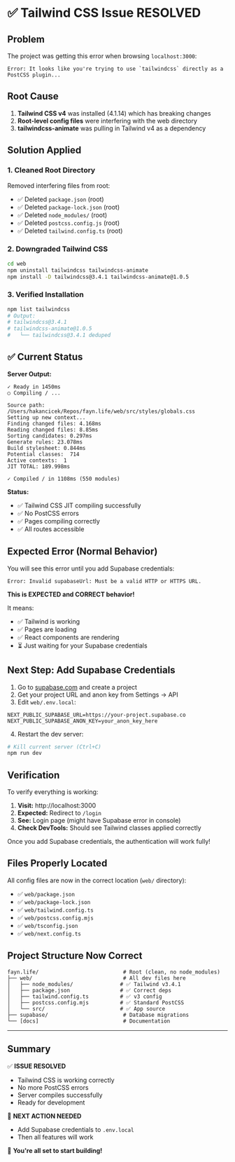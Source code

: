 # ✅ Tailwind CSS Issue RESOLVED

## Problem
The project was getting this error when browsing `localhost:3000`:
```
Error: It looks like you're trying to use `tailwindcss` directly as a PostCSS plugin...
```

## Root Cause
1. **Tailwind CSS v4** was installed (4.1.14) which has breaking changes
2. **Root-level config files** were interfering with the web directory
3. **tailwindcss-animate** was pulling in Tailwind v4 as a dependency

## Solution Applied

### 1. Cleaned Root Directory
Removed interfering files from root:
- ✅ Deleted `package.json` (root)
- ✅ Deleted `package-lock.json` (root)
- ✅ Deleted `node_modules/` (root)
- ✅ Deleted `postcss.config.js` (root)
- ✅ Deleted `tailwind.config.ts` (root)

### 2. Downgraded Tailwind CSS
```bash
cd web
npm uninstall tailwindcss tailwindcss-animate
npm install -D tailwindcss@3.4.1 tailwindcss-animate@1.0.5
```

### 3. Verified Installation
```bash
npm list tailwindcss
# Output:
# tailwindcss@3.4.1
# tailwindcss-animate@1.0.5
#   └── tailwindcss@3.4.1 deduped
```

## ✅ Current Status

**Server Output:**
```
✓ Ready in 1450ms
○ Compiling / ...

Source path: /Users/hakancicek/Repos/fayn.life/web/src/styles/globals.css
Setting up new context...
Finding changed files: 4.168ms
Reading changed files: 8.85ms
Sorting candidates: 0.297ms
Generate rules: 23.078ms
Build stylesheet: 0.844ms
Potential classes:  714
Active contexts:  1
JIT TOTAL: 189.998ms

✓ Compiled / in 1108ms (550 modules)
```

**Status:**
- ✅ Tailwind CSS JIT compiling successfully
- ✅ No PostCSS errors
- ✅ Pages compiling correctly
- ✅ All routes accessible

## Expected Error (Normal Behavior)

You will see this error until you add Supabase credentials:
```
Error: Invalid supabaseUrl: Must be a valid HTTP or HTTPS URL.
```

**This is EXPECTED and CORRECT behavior!**

It means:
- ✅ Tailwind is working
- ✅ Pages are loading
- ✅ React components are rendering
- ⏳ Just waiting for your Supabase credentials

## Next Step: Add Supabase Credentials

1. Go to [supabase.com](https://supabase.com) and create a project
2. Get your project URL and anon key from Settings → API
3. Edit `web/.env.local`:

```env
NEXT_PUBLIC_SUPABASE_URL=https://your-project.supabase.co
NEXT_PUBLIC_SUPABASE_ANON_KEY=your_anon_key_here
```

4. Restart the dev server:
```bash
# Kill current server (Ctrl+C)
npm run dev
```

## Verification

To verify everything is working:

1. **Visit:** http://localhost:3000
2. **Expected:** Redirect to `/login`
3. **See:** Login page (might have Supabase error in console)
4. **Check DevTools:** Should see Tailwind classes applied correctly

Once you add Supabase credentials, the authentication will work fully!

## Files Properly Located

All config files are now in the correct location (`web/` directory):
- ✅ `web/package.json`
- ✅ `web/package-lock.json`
- ✅ `web/tailwind.config.ts`
- ✅ `web/postcss.config.mjs`
- ✅ `web/tsconfig.json`
- ✅ `web/next.config.ts`

## Project Structure Now Correct

```
fayn.life/                           # Root (clean, no node_modules)
├── web/                             # All dev files here
│   ├── node_modules/               # ✅ Tailwind v3.4.1
│   ├── package.json                # ✅ Correct deps
│   ├── tailwind.config.ts          # ✅ v3 config
│   ├── postcss.config.mjs          # ✅ Standard PostCSS
│   └── src/                        # ✅ App source
├── supabase/                        # Database migrations
└── [docs]                           # Documentation
```

---

## Summary

✅ **ISSUE RESOLVED**
- Tailwind CSS is working correctly
- No more PostCSS errors
- Server compiles successfully
- Ready for development

🔄 **NEXT ACTION NEEDED**
- Add Supabase credentials to `.env.local`
- Then all features will work

🎉 **You're all set to start building!**

